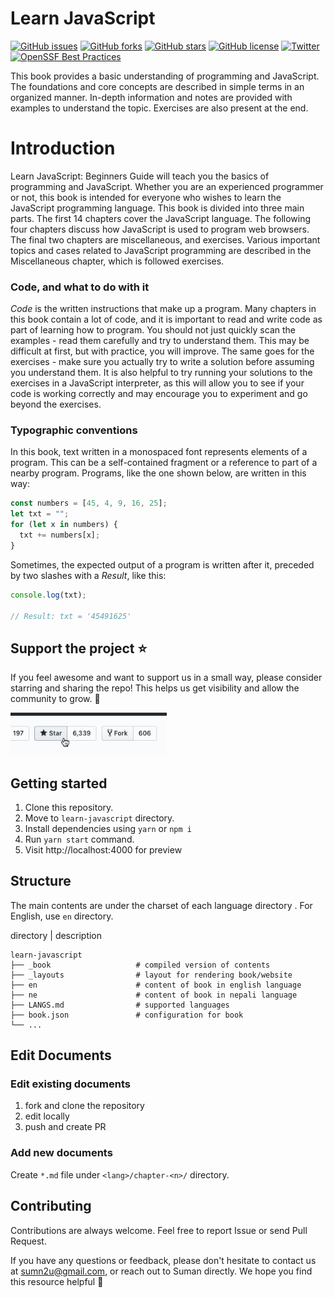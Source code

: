 # Learn JavaScript

[![GitHub issues](https://img.shields.io/github/issues/sumn2u/learn-javascript)](https://github.com/sumn2u/learn-javascript/issues) [![GitHub forks](https://img.shields.io/github/forks/sumn2u/learn-javascript)](https://github.com/sumn2u/learn-javascript/network)
[![GitHub stars](https://img.shields.io/github/stars/sumn2u/learn-javascript)](https://github.com/sumn2u/learn-javascript/stargazers)
[![GitHub license](https://img.shields.io/github/license/sumn2u/learn-javascript)](https://github.com/sumn2u/learn-javascript/blob/master/LICENSE)
[![Twitter](https://img.shields.io/twitter/url/https/github.com/sumn2u/bagchal.svg?style=social)](https://twitter.com/intent/tweet?text=Wow:&url=https%3A%2F%2Fgithub.com%2Fsumn2u%2Flearn-javascript)
[![OpenSSF Best Practices](https://bestpractices.coreinfrastructure.org/projects/7372/badge)](https://bestpractices.coreinfrastructure.org/projects/7372)

This book provides a basic understanding of programming and JavaScript. The foundations and core concepts are described in simple terms in an organized manner. In-depth information and notes are provided with examples to understand the topic. Exercises are also present at the end.


# Introduction

Learn JavaScript: Beginners Guide will teach you the basics of programming and JavaScript. Whether you are an experienced programmer or not, this book is intended for everyone who wishes to learn the JavaScript programming language. This book is divided into three main parts. The first 14 chapters cover the JavaScript language. The following four chapters discuss how JavaScript is used to program web browsers. The final two chapters are miscellaneous, and exercises. Various important topics and cases related to JavaScript programming are described in the Miscellaneous chapter, which is followed exercises.

### Code, and what to do with it

_Code_ is the written instructions that make up a program. Many chapters in this book contain a lot of code, and it is important to read and write code as part of learning how to program. You should not just quickly scan the examples - read them carefully and try to understand them. This may be difficult at first, but with practice, you will improve. The same goes for the exercises - make sure you actually try to write a solution before assuming you understand them. It is also helpful to try running your solutions to the exercises in a JavaScript interpreter, as this will allow you to see if your code is working correctly and may encourage you to experiment and go beyond the exercises.

### Typographic conventions

In this book, text written in a monospaced font represents elements of a program. This can be a self-contained fragment or a reference to part of a nearby program. Programs, like the one shown below, are written in this way:

```javascript
const numbers = [45, 4, 9, 16, 25];
let txt = "";
for (let x in numbers) {
  txt += numbers[x];
}
```

Sometimes, the expected output of a program is written after it, preceded by two slashes with a _Result_, like this:

```javascript
console.log(txt);

// Result: txt = '45491625'
```

## Support the project ⭐

If you feel awesome and want to support us in a small way, please consider starring and sharing the repo! This helps us get visibility and allow the community to grow. 🙏

<img alt="star_us" width="250" src="./star_us.gif">

## Getting started
1. Clone this repository.
2. Move to `learn-javascript` directory.
3. Install dependencies using `yarn` or  `npm i`
4. Run `yarn start` command.
5. Visit http://localhost:4000 for preview

## Structure
The main contents are under the charset of each language directory . For English, use `en` directory.

directory | description

    learn-javascript
    ├── _book                   # compiled version of contents 
    ├── _layouts                # layout for rendering book/website
    ├── en                      # content of book in english language
    ├── ne                      # content of book in nepali language
    ├── LANGS.md                # supported languages   
    ├── book.json               # configuration for book
    └── ...


## Edit Documents

### Edit existing documents

1. fork and clone the repository
2. edit locally
3. push and create PR

### Add new documents

Create `*.md` file under `<lang>/chapter-<n>/` directory.


## Contributing

Contributions are always welcome. Feel free to report Issue or send Pull Request.

If you have any questions or feedback, please don't hesitate to contact us at sumn2u@gmail.com, or reach out to Suman directly. We hope you find this resource helpful 💜

